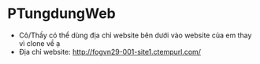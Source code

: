 # PTungdungWeb
- Cô/Thầy có thể dùng địa chỉ website bên dưới vào website của em thay vì clone về ạ
- Địa chỉ website: http://fogvn29-001-site1.ctempurl.com/
